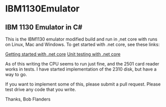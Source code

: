 IBM1130Emulator
===============

## IBM 1130 Emulator in C#

This is the IBM1130 emulator modified build and run in ,net core with runs on
Linux, Mac and Windows. To get started with .net core, see these links:

[Getting started with .net core](https://www.microsoft.com/net/core)
[Unit testing with .net core](https://docs.microsoft.com/en-us/dotnet/articles/core/testing/unit-testing-with-dotnet-test)

As of this writing the CPU seems to run just fine, and the 2501 card reader works in tests. I have started implementation
of the 2310 disk, but have a way to go.

If you want to implement some of this, please submit a pull request. Please test drive any code that you write.

Thanks,
Bob Flanders
